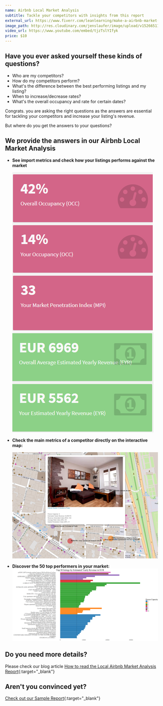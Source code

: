 ```yaml
---
name: Airbnb Local Market Analysis
subtitle: Tackle your competitors with insights from this report
external_url: https://www.fiverr.com/leanlearning/make-a-airbnb-market-analysis-for-you
image_path: http://res.cloudinary.com/jenslaufer/image/upload/v1526651162/report4.png
video_url: https://www.youtube.com/embed/tjzTslYIfyk
price: $10
---
```


<!--
   - Heading
   - Show the problem
   - Show the solution and place your product
   - Proof you can do/ (Demo, What users say, Free Trial)
   - Call to action


 Benefits over Features



Persona:
   - Airbnb Host who is unhappy with his revenue
   - Property investors

Features:

   - Seasonality Calendar
   - top 50 listings occupancy
   - top 50 listings revenue/revpar
   - 15 nearest listings
   - metrics
   - interactive map with all listings with all metrics



What problems?
   
   - What's performance of my listing against other listings?
   - Who are my competitors?
   - How to increase income?

-->



## Have you ever asked yourself these kinds of questions?

  - Who are my competitors?
  - How do my competitors perform?
  - What's the difference between the best performing listings and my listing?
  - When to increase/decrease rates?
  - What's the overall occupancy and rate for certain dates?


Congrats. you are asking the right questions as the answers are essential for tackling your competitors and increase your listing's revenue.

But where do you get the answers to your questions?


## We provide the answers in our Airbnb Local Market Analysis

   - **See import metrics and check how your listings performs against the market**
    
     ![Metrics against the market](/images/compare_metrics.PNG) ![Estimated Yearly Revenue](/images/eyr.PNG)

   - **Check the main metrics of a competitor directly on the interactive map:**
     
     ![Map Details](/images/map_details2.PNG)

   - **Discover the 50 top performers in your market:**
     ![Top 50 Performacers](/images/top50_eyr.PNG)

    
  
     






## Do you need more details?

Please check our blog article [How to read the Local Airbnb Market Analysis Report](/airbnb/market%20analysis/2018/06/05/how-to-read-market-analysis-report){:target="_blank"}



## Aren't you convinced yet?

[Check out our Sample Report](https://s3.eu-central-1.amazonaws.com/bnbreports-47783ggffhed/sample_airbnb_local_market_analysis.html){:target="_blank"}
